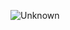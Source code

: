 ![Unknown](https://github.com/eduffield9/espmnwoe8234/assets/152788646/b276f9ab-c5b9-434f-a69c-cfadca69e96b)
